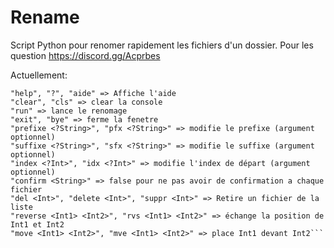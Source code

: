 # Rename
Script Python pour renomer rapidement les fichiers d'un dossier.
Pour les question https://discord.gg/Acprbes

Actuellement:
```"show", "view", "list" => Affiche la liste des fichiers traiter par le script
"help", "?", "aide" => Affiche l'aide
"clear", "cls" => clear la console
"run" => lance le renomage
"exit", "bye" => ferme la fenetre
"prefixe <?String>", "pfx <?String>" => modifie le prefixe (argument optionnel)
"suffixe <?String>", "sfx <?String>" => modifie le suffixe (argument optionnel)
"index <?Int>", "idx <?Int>" => modifie l'index de départ (argument optionnel)
"confirm <String>" => false pour ne pas avoir de confirmation a chaque fichier
"del <Int>", "delete <Int>", "suppr <Int>" => Retire un fichier de la liste
"reverse <Int1> <Int2>", "rvs <Int1> <Int2>" => échange la position de Int1 et Int2
"move <Int1> <Int2>", "mve <Int1> <Int2>" => place Int1 devant Int2```
